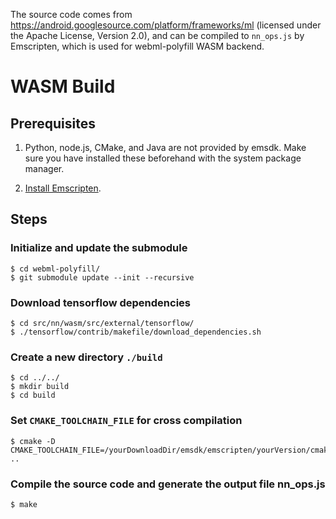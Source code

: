 The source code comes from https://android.googlesource.com/platform/frameworks/ml (licensed under the Apache License, Version 2.0), and can be compiled to `nn_ops.js` by Emscripten, which is used for webml-polyfill WASM backend.

# WASM Build

## Prerequisites
1. Python, node.js, CMake, and Java are not provided by emsdk. Make sure you have installed these beforehand with the system package manager. 


2. [Install Emscripten](http://kripken.github.io/emscripten-site/docs/getting_started/downloads.html).

## Steps
### Initialize and update the submodule
```
$ cd webml-polyfill/
$ git submodule update --init --recursive
```

### Download tensorflow dependencies
```
$ cd src/nn/wasm/src/external/tensorflow/
$ ./tensorflow/contrib/makefile/download_dependencies.sh
```

### Create a new directory `./build`
```
$ cd ../../
$ mkdir build
$ cd build
```

### Set `CMAKE_TOOLCHAIN_FILE` for cross compilation
```
$ cmake -D CMAKE_TOOLCHAIN_FILE=/yourDownloadDir/emsdk/emscripten/yourVersion/cmake/Modules/Platform/Emscripten.cmake ..
```

### Compile the source code and generate the output file nn_ops.js
```
$ make
```
